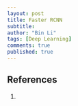 ```yaml
---
layout: post
title: Faster RCNN
subtitle: 
author: "Bin Li"
tags: [Deep Learning]
comments: true
published: true
---
```






## References
1. [](https://github.com/rbgirshick/py-faster-rcnn)